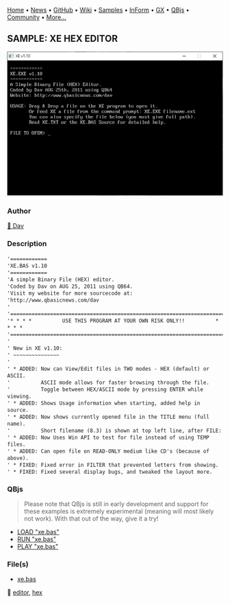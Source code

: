 [Home](https://qb64.com) • [News](../../news.md) • [GitHub](https://github.com/QB64Official/qb64) • [Wiki](https://github.com/QB64Official/qb64/wiki) • [Samples](../../samples.md) • [InForm](../../inform.md) • [GX](../../gx.md) • [QBjs](../../qbjs.md) • [Community](../../community.md) • [More...](../../more.md)

## SAMPLE: XE HEX EDITOR

![screenshot.png](img/screenshot.png)

### Author

[🐝 Dav](../dav.md) 

### Description

```text
'============
'XE.BAS v1.10
'============
'A simple Binary File (HEX) editor.
'Coded by Dav on AUG 25, 2011 using QB64.
'Visit my website for more sourcecode at:
'http://www.qbasicnews.com/dav
'
'==========================================================================
'* * * *          USE THIS PROGRAM AT YOUR OWN RISK ONLY!!          * * * *
'==========================================================================
'
' New in XE v1.10:
' ~~~~~~~~~~~~~~~
'
' * ADDED: Now can View/Edit files in TWO modes - HEX (default) or ASCII.
'          ASCII mode allows for faster browsing through the file.
'          Toggle between HEX/ASCII mode by pressing ENTER while viewing.
' * ADDED: Shows Usage information when starting, added help in source.
' * ADDED: Now shows currently opened file in the TITLE menu (full name).
'          Short filename (8.3) is shown at top left line, after FILE:
' * ADDED: Now Uses Win API to test for file instead of using TEMP files.
' * ADDED: Can open file on READ-ONLY medium like CD's (because of above).
' * FIXED: Fixed error in FILTER that prevented letters from showing.
' * FIXED: Fixed several display bugs, and tweaked the layout more.
```

### QBjs

> Please note that QBjs is still in early development and support for these examples is extremely experimental (meaning will most likely not work). With that out of the way, give it a try!

* [LOAD "xe.bas"](https://v6p9d9t4.ssl.hwcdn.net/html/6029471/index.html?src=https://qb64.com/samples/xe-hex-editor/src/xe.bas)
* [RUN "xe.bas"](https://v6p9d9t4.ssl.hwcdn.net/html/6029471/index.html?mode=auto&src=https://qb64.com/samples/xe-hex-editor/src/xe.bas)
* [PLAY "xe.bas"](https://v6p9d9t4.ssl.hwcdn.net/html/6029471/index.html?mode=play&src=https://qb64.com/samples/xe-hex-editor/src/xe.bas)

### File(s)

* [xe.bas](src/xe.bas)

🔗 [editor](../editor.md), [hex](../hex.md)
